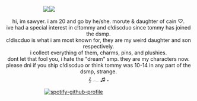 ⠀⠀⠀⠀⠀⠀⠀⠀⠀⠀<img src="https://minecraft.wiki/images/Music_Disc_mellohi_JE1_BE1.png?0a62d"><img src="https://minecraft.wiki/images/Music_Disc_cat_JE1_BE1.png?611e5">
<p style="text-align: center;">hi, im sawyer. i am 20 and go by he/she. morute & daughter of cain ♡.
	<br>ive had a special interest in c!tommy and c!discduo since tommy has joined the dsmp.
	<br>c!discduo is what i am most known for, they are my weird daughter and son respectively.
<br>i collect everything of them, charms, pins, and plushies.
	<br>dont let that fool you, i hate the &quot;dream&quot; smp. they are my characters now.
<br>please dni if you ship c!discduo or think tommy was 10-14 in any part of the dsmp, strange.
<br>𝄞 𓂃  ♫ ˖
</p>
<p>

⠀⠀⠀⠀⠀⠀⠀ ⠀⠀⠀[![spotify-github-profile](https://spotify-github-profile.kittinanx.com/api/view?uid=jqtgcifenx4sowwo00tyga5x9&cover_image=true&theme=natemoo-re&show_offline=false&background_color=121212&interchange=true&bar_color=f3c4cd&bar_color_cover=false)](https://github.com/kittinan/spotify-github-profile)	
</p>
